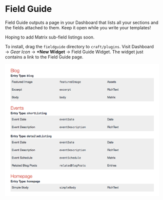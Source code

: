 # Field Guide

Field Guide outputs a page in your Dashboard that lists all your sections and the fields attached to them. Keep it open while you write your templates!

Hoping to add Matrix sub-field listings soon.

To install, drag the `fieldguide` directory to `craft/plugins`. Visit Dashboard → *Gear Icon* → **+New Widget** → Field Guide Widget. The widget just contains a link to the Field Guide page.

![Field Guide screenshot](screenshot.png)